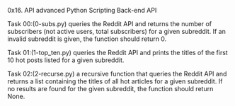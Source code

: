0x16. API advanced
Python Scripting Back-end API

Task 00:(0-subs.py)
queries the Reddit API and returns the number of subscribers (not active users, total subscribers) for a given subreddit. If an invalid subreddit is given, the function should return 0.

Task 01:(1-top_ten.py)
queries the Reddit API and prints the titles of the first 10 hot posts listed for a given subreddit.

Task 02:(2-recurse.py)
a recursive function that queries the Reddit API and returns a list containing the titles of all hot articles for a given subreddit. If no results are found for the given subreddit, the function should return None.
